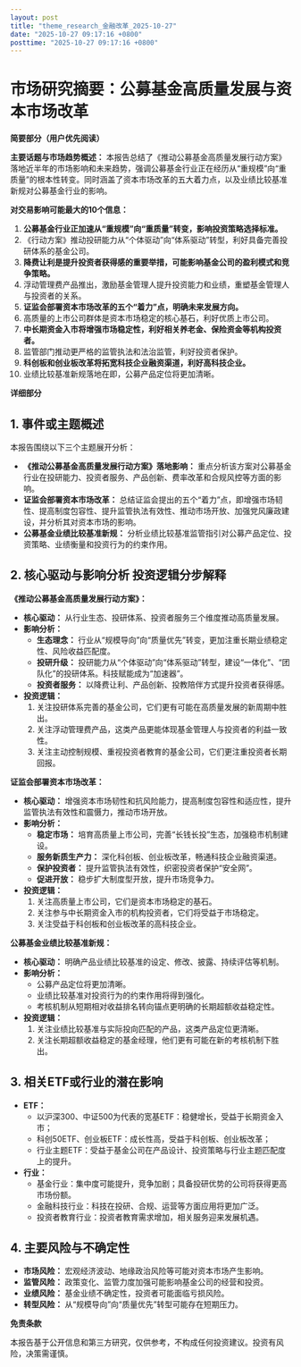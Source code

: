 ```yaml
---
layout: post
title: "theme_research_金融改革_2025-10-27"
date: "2025-10-27 09:17:16 +0800"
posttime: "2025-10-27 09:17:16 +0800"
---
```


# 市场研究摘要：公募基金高质量发展与资本市场改革

**简要部分（用户优先阅读）**

**主要话题与市场趋势概述：** 本报告总结了《推动公募基金高质量发展行动方案》落地近半年的市场影响和未来趋势，强调公募基金行业正在经历从“重规模”向“重质量”的根本性转变。同时涵盖了资本市场改革的五大着力点，以及业绩比较基准新规对公募基金行业的影响。

**对交易影响可能最大的10个信息：**

1.  **公募基金行业正加速从“重规模”向“重质量”转变，影响投资策略选择标准。**
2.  《行动方案》推动投研能力从“个体驱动”向“体系驱动”转型，利好具备完善投研体系的基金公司。
3.  **降费让利是提升投资者获得感的重要举措，可能影响基金公司的盈利模式和竞争策略。**
4.  浮动管理费产品推出，激励基金管理人提升投资能力和业绩，重塑基金管理人与投资者的关系。
5.  **证监会部署资本市场改革的五个“着力”点，明确未来发展方向。**
6.  高质量的上市公司群体是资本市场稳定的核心基石，利好优质上市公司。
7.  **中长期资金入市将增强市场稳定性，利好相关养老金、保险资金等机构投资者。**
8.  监管部门推动更严格的监管执法和法治监管，利好投资者保护。
9.  **科创板和创业板改革将拓宽科技企业融资渠道，利好高科技企业。**
10. 业绩比较基准新规落地在即，公募产品定位将更加清晰。

**详细部分**

## 1. 事件或主题概述

本报告围绕以下三个主题展开分析：

*   **《推动公募基金高质量发展行动方案》落地影响：** 重点分析该方案对公募基金行业在投研能力、投资者服务、产品创新、费率改革和合规风控等方面的影响。
*   **证监会部署资本市场改革：** 总结证监会提出的五个“着力”点，即增强市场韧性、提高制度包容性、提升监管执法有效性、推动市场开放、加强党风廉政建设，并分析其对资本市场的影响。
*   **公募基金业绩比较基准新规：** 分析业绩比较基准监管指引对公募产品定位、投资策略、业绩衡量和投资行为的约束作用。

## 2. 核心驱动与影响分析 投资逻辑分步解释

**《推动公募基金高质量发展行动方案》：**

*   **核心驱动：** 从行业生态、投研体系、投资者服务三个维度推动高质量发展。
*   **影响分析：**
    *   **生态理念：** 行业从“规模导向”向“质量优先”转变，更加注重长期业绩稳定性、风险收益匹配度。
    *   **投研升级：** 投研能力从“个体驱动”向“体系驱动”转型，建设“一体化”、“团队化”的投研体系。科技赋能成为“加速器”。
    *   **投资者服务：** 以降费让利、产品创新、投教陪伴方式提升投资者获得感。
*   **投资逻辑：**
    1.  关注投研体系完善的基金公司，它们更有可能在高质量发展的新周期中胜出。
    2.  关注浮动管理费产品，这类产品更能体现基金管理人与投资者的利益一致性。
    3.  关注主动控制规模、重视投资者教育的基金公司，它们更注重投资者长期回报。

**证监会部署资本市场改革：**

*   **核心驱动：** 增强资本市场韧性和抗风险能力，提高制度包容性和适应性，提升监管执法有效性和震慑力，推动市场开放。
*   **影响分析：**
    *   **稳定市场：** 培育高质量上市公司，完善“长钱长投”生态，加强稳市机制建设。
    *   **服务新质生产力：** 深化科创板、创业板改革，畅通科技企业融资渠道。
    *   **保护投资者：** 提升监管执法有效性，织密投资者保护“安全网”。
    *   **促进开放：** 稳步扩大制度型开放，提升市场竞争力。
*   **投资逻辑：**
    1.  关注高质量上市公司，它们是资本市场稳定的基石。
    2.  关注参与中长期资金入市的机构投资者，它们将受益于市场稳定。
    3.  关注受益于科创板和创业板改革的高科技企业。

**公募基金业绩比较基准新规：**

*   **核心驱动：** 明确产品业绩比较基准的设定、修改、披露、持续评估等机制。
*   **影响分析：**
    *   公募产品定位将更加清晰。
    *   业绩比较基准对投资行为的约束作用将得到强化。
    *   考核机制从短期相对收益排名转向锚点更明确的长期超额收益稳定性。
*   **投资逻辑：**
    1.  关注业绩比较基准与实际投向匹配的产品，这类产品定位更清晰。
    2.  关注长期超额收益稳定的基金经理，他们更有可能在新的考核机制下胜出。

## 3. 相关ETF或行业的潜在影响

*   **ETF：**
    *   以沪深300、中证500为代表的宽基ETF：稳健增长，受益于长期资金入市；
    *   科创50ETF、创业板ETF：成长性高，受益于科创板、创业板改革；
    *   行业主题ETF：受益于基金公司在产品设计、投资策略与行业主题匹配度上的提升。
*   **行业：**
    *   基金行业：集中度可能提升，竞争加剧；具备投研优势的公司将获得更高市场份额。
    *   金融科技行业：科技在投研、合规、运营等方面应用将更加广泛。
    *   投资者教育行业：投资者教育需求增加，相关服务迎来发展机遇。

## 4. 主要风险与不确定性

*   **市场风险：** 宏观经济波动、地缘政治风险等可能对资本市场产生影响。
*   **监管风险：** 政策变化、监管力度加强可能影响基金公司的经营和投资。
*   **业绩风险：** 基金业绩不确定性，投资者可能面临亏损风险。
*   **转型风险：** 从“规模导向”向“质量优先”转型可能存在短期压力。

**免责条款**

本报告基于公开信息和第三方研究，仅供参考，不构成任何投资建议。投资有风险，决策需谨慎。